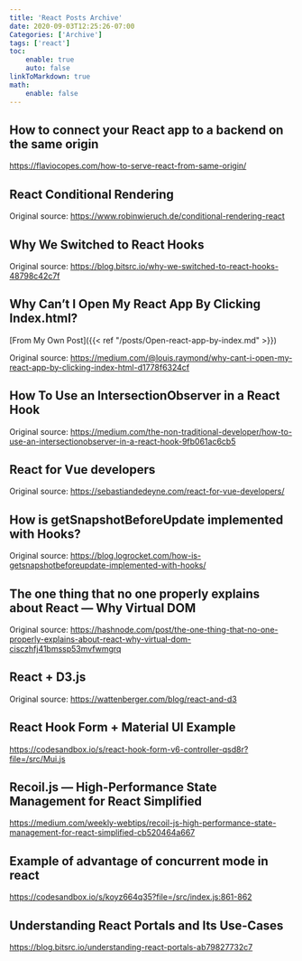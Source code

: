```yaml
---
title: 'React Posts Archive'
date: 2020-09-03T12:25:26-07:00
Categories: ['Archive']
tags: ['react']
toc:
    enable: true
    auto: false
linkToMarkdown: true
math:
    enable: false
---
```


## How to connect your React app to a backend on the same origin

https://flaviocopes.com/how-to-serve-react-from-same-origin/

## React Conditional Rendering

Original source: https://www.robinwieruch.de/conditional-rendering-react

## Why We Switched to React Hooks

Original source: https://blog.bitsrc.io/why-we-switched-to-react-hooks-48798c42c7f

## Why Can’t I Open My React App By Clicking Index.html?

[From My Own Post]({{< ref "/posts/Open-react-app-by-index.md" >}})

Original source: https://medium.com/@louis.raymond/why-cant-i-open-my-react-app-by-clicking-index-html-d1778f6324cf

## How To Use an IntersectionObserver in a React Hook

Original source: https://medium.com/the-non-traditional-developer/how-to-use-an-intersectionobserver-in-a-react-hook-9fb061ac6cb5

## React for Vue developers

Original source: https://sebastiandedeyne.com/react-for-vue-developers/

## How is getSnapshotBeforeUpdate implemented with Hooks?

Original source: https://blog.logrocket.com/how-is-getsnapshotbeforeupdate-implemented-with-hooks/

## The one thing that no one properly explains about React — Why Virtual DOM

Original source: https://hashnode.com/post/the-one-thing-that-no-one-properly-explains-about-react-why-virtual-dom-cisczhfj41bmssp53mvfwmgrq

## React + D3.js

Original source: https://wattenberger.com/blog/react-and-d3

## React Hook Form + Material UI Example

https://codesandbox.io/s/react-hook-form-v6-controller-qsd8r?file=/src/Mui.js

## Recoil.js — High-Performance State Management for React Simplified

https://medium.com/weekly-webtips/recoil-js-high-performance-state-management-for-react-simplified-cb520464a667

## Example of advantage of concurrent mode in react

https://codesandbox.io/s/koyz664q35?file=/src/index.js:861-862

## Understanding React Portals and Its Use-Cases

https://blog.bitsrc.io/understanding-react-portals-ab79827732c7
